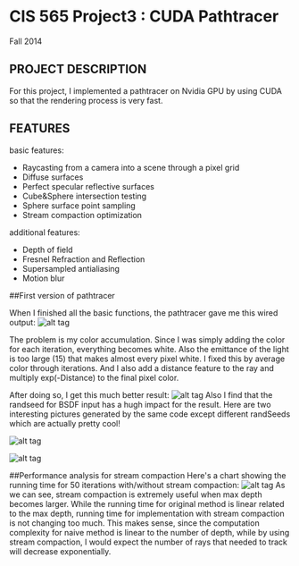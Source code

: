 CIS 565 Project3 : CUDA Pathtracer
===================

Fall 2014

## PROJECT DESCRIPTION
For this project, I implemented a pathtracer on Nvidia GPU by using CUDA so that the rendering process is very fast.

## FEATURES
basic features:
* Raycasting from a camera into a scene through a pixel grid
* Diffuse surfaces
* Perfect specular reflective surfaces
* Cube&Sphere intersection testing
* Sphere surface point sampling
* Stream compaction optimization 

additional features:
* Depth of field
* Fresnel Refraction and Reflection
* Supersampled antialiasing
* Motion blur

##First version of pathtracer

When I finished all the basic functions, the pathtracer gave me this wired output:
![alt tag](https://raw.githubusercontent.com/jianqiaol/Project3-Pathtracer/master/first_result_failed.png)

The problem is my color accumulation. Since I was simply adding the color for each iteration, everything becomes white. Also the emittance of the light is too large (15) that makes almost every pixel white. I fixed this by average color through iterations. And I also add a distance feature to the ray and multiply exp(-Distance) to the final pixel color. 

After doing so, I get this much better result:
![alt tag](https://raw.githubusercontent.com/jianqiaol/Project3-Pathtracer/master/first_result_success.png)
Also I find that the randseed for BSDF input has a hugh impact for the result. Here are two interesting pictures generated by the same code except different randSeeds which are actually pretty cool!

![alt tag](https://raw.githubusercontent.com/jianqiaol/Project3-Pathtracer/master/wiredResult_with_randSeed1.png)

![alt tag](https://raw.githubusercontent.com/jianqiaol/Project3-Pathtracer/master/wiredREsult_with_randSeed2.png)

##Performance analysis for stream compaction
Here's a chart showing the running time for 50 iterations with/without stream compaction:
![alt tag](https://raw.githubusercontent.com/jianqiaol/Project3-Pathtracer/master/performance_analysis.png)
As we can see, stream compaction is extremely useful when max depth becomes larger. While the running time for original method is linear related to the max depth, running time for implementation with stream compaction is not changing too much. This makes sense, since the computation complexity for naive method is linear to the number of depth, while by using stream compaction, I would expect the number of rays that needed to track will decrease exponentially.

